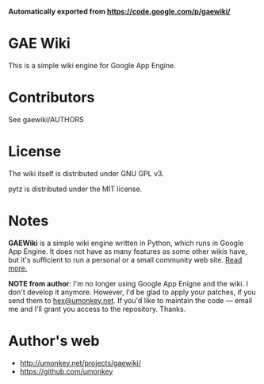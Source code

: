 **Automatically exported from https://code.google.com/p/gaewiki/**

GAE Wiki
========

This is a simple wiki engine for Google App Engine.


Contributors
============

See gaewiki/AUTHORS


License
=======

The wiki itself is distributed under GNU GPL v3.

pytz is distributed under the MIT license.

Notes
=====

**GAEWiki** is a simple wiki engine written in Python, which runs in Google App Engine. It does not have as many features as some other wikis have, but it's sufficient to run a personal or a small community web site.  [Read more.](https://github.com/Erikhht/gaewiki/blob/wiki/Introduction.md)

**NOTE from author**: I'm no longer using Google App Enigne and the wiki.  I don't develop it anymore.  However, I'd be glad to apply your patches, if you send them to [hex@umonkey.net](mailto:hex@umonkey.net).  If you'd like to maintain the code — email me and I'll grant you access to the repository.  Thanks.

Author's web
============

* http://umonkey.net/projects/gaewiki/
* https://github.com/umonkey
